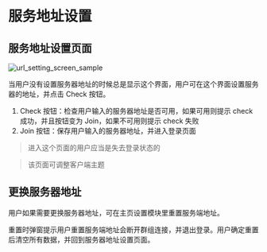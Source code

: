 # 服务地址设置

## 服务地址设置页面

![url_setting_screen_sample](url_setting_screen_sample.png)

当用户没有设置服务器地址的时候总是显示这个界面，用户可在这个界面设置服务器的地址，并点击 Check 按钮。

1. Check 按钮：检查用户输入的服务器地址是否可用，如果可用则提示 check 成功，并且按钮变为 Join，如果不可用则提示 check 失败
2. Join 按钮：保存用户输入的服务器地址，并进入登录页面

> 进入这个页面的用户应当是失去登录状态的

> 该页面可调整客户端主题

## 更换服务器地址

用户如果需要更换服务器地址，可在主页设置模块里重置服务端地址。

重置时弹窗提示用户重置服务端地址会断开群组连接，并退出登录。用户确定重置后清空所有数据，并回到服务器地址设置页面。
